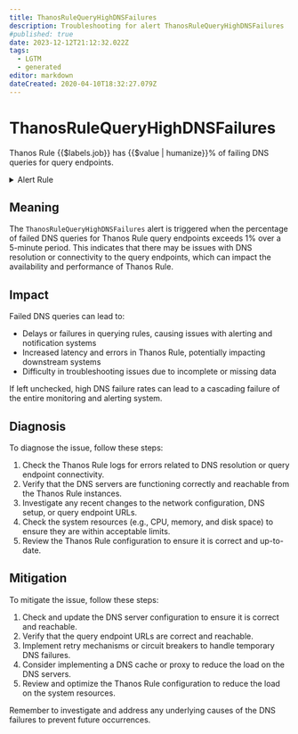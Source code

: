 ```yaml
---
title: ThanosRuleQueryHighDNSFailures
description: Troubleshooting for alert ThanosRuleQueryHighDNSFailures
#published: true
date: 2023-12-12T21:12:32.022Z
tags: 
  - LGTM
  - generated
editor: markdown
dateCreated: 2020-04-10T18:32:27.079Z
---
```


# ThanosRuleQueryHighDNSFailures

Thanos Rule {{$labels.job}} has {{$value | humanize}}% of failing DNS queries for query endpoints.

<details>
  <summary>Alert Rule</summary>

{{% rule "thanos/thanos-ruler.yml" "ThanosRuleQueryHighDNSFailures" %}}

{{% comment %}}

```yaml
alert: ThanosRuleQueryHighDNSFailures
expr: (sum by (job, instance) (rate(thanos_rule_query_apis_dns_failures_total{job=~".*thanos-rule.*"}[5m])) / sum by (job, instance) (rate(thanos_rule_query_apis_dns_lookups_total{job=~".*thanos-rule.*"}[5m])) * 100 > 1)
for: 15m
labels:
    severity: warning
annotations:
    summary: Thanos Rule Query High D N S Failures (instance {{ $labels.instance }})
    description: |-
        Thanos Rule {{$labels.job}} has {{$value | humanize}}% of failing DNS queries for query endpoints.
          VALUE = {{ $value }}
          LABELS = {{ $labels }}
    runbook: https://github.com/srerun/prometheus-alerts/blob/main/content/runbooks/thanos-ruler/ThanosRuleQueryHighDNSFailures.md

```

{{% /comment %}}

</details>


## Meaning

The `ThanosRuleQueryHighDNSFailures` alert is triggered when the percentage of failed DNS queries for Thanos Rule query endpoints exceeds 1% over a 5-minute period. This indicates that there may be issues with DNS resolution or connectivity to the query endpoints, which can impact the availability and performance of Thanos Rule.

## Impact

Failed DNS queries can lead to:

* Delays or failures in querying rules, causing issues with alerting and notification systems
* Increased latency and errors in Thanos Rule, potentially impacting downstream systems
* Difficulty in troubleshooting issues due to incomplete or missing data

If left unchecked, high DNS failure rates can lead to a cascading failure of the entire monitoring and alerting system.

## Diagnosis

To diagnose the issue, follow these steps:

1. Check the Thanos Rule logs for errors related to DNS resolution or query endpoint connectivity.
2. Verify that the DNS servers are functioning correctly and reachable from the Thanos Rule instances.
3. Investigate any recent changes to the network configuration, DNS setup, or query endpoint URLs.
4. Check the system resources (e.g., CPU, memory, and disk space) to ensure they are within acceptable limits.
5. Review the Thanos Rule configuration to ensure it is correct and up-to-date.

## Mitigation

To mitigate the issue, follow these steps:

1. Check and update the DNS server configuration to ensure it is correct and reachable.
2. Verify that the query endpoint URLs are correct and reachable.
3. Implement retry mechanisms or circuit breakers to handle temporary DNS failures.
4. Consider implementing a DNS cache or proxy to reduce the load on the DNS servers.
5. Review and optimize the Thanos Rule configuration to reduce the load on the system resources.

Remember to investigate and address any underlying causes of the DNS failures to prevent future occurrences.
